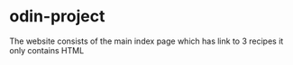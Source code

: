 # odin-project
The website consists of the main index page which has link to 3 recipes
it only contains HTML